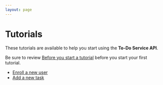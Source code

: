 ```yaml
---
layout: page
---
```


# Tutorials

These tutorials are available to help you start using the **To-Do Service API**.

Be sure to review [Before you start a tutorial](before-you-start-a-tutorial.md)
before you start your first tutorial.

* [Enroll a new user](tutorials/enroll-a-new-user.md)
* [Add a new task](tutorials/add-a-new-task.md)
